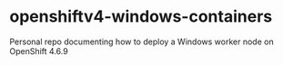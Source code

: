 # openshiftv4-windows-containers
Personal repo documenting how to deploy a Windows worker node on OpenShift 4.6.9
